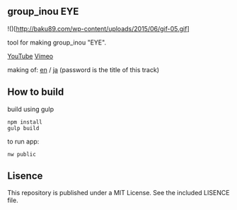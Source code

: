 group_inou EYE
-----

!()[http://baku89.com/wp-content/uploads/2015/06/gif-05.gif]

tool for making group_inou "EYE".

[YouTube](https://www.youtube.com/watch?v=WSFeje8-4Vc) [Vimeo](https://vimeo.com/132051052)

making of: [en](http://baku89.com/article/2216) / [ja](http://baku89.com/article/2118)
(password is the title of this track)

## How to build

build using gulp
```
npm install
gulp build
```

to run app:
```
nw public
```

## Lisence

This repository is published under a MIT License. See the included LISENCE file.
